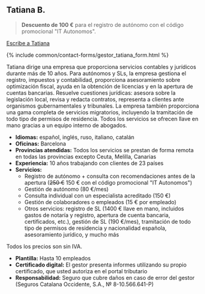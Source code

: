 ## Tatiana B.

> **Descuento de 100 €** para el registro de autónomo con el código promocional "IT Autonomos".

<a href="#" class="btn-contact-gestor" onclick="contactGestorTatiana(); return false;">Escribe a Tatiana</a>

{% include common/contact-forms/gestor_tatiana_form.html %}

Tatiana dirige una empresa que proporciona servicios contables y jurídicos durante más de 10 años. Para autónomos y SLs, 
la empresa gestiona el registro, impuestos y contabilidad, proporciona asesoramiento sobre optimización fiscal, ayuda
en la obtención de licencias y en la apertura de cuentas bancarias. Resuelve cuestiones jurídicas: asesora sobre
la legislación local, revisa y redacta contratos, representa a clientes ante organismos gubernamentales y tribunales.
La empresa también proporciona una gama completa de servicios migratorios, incluyendo la tramitación de todo tipo
de permisos de residencia. Todos los servicios se ofrecen llave en mano gracias a un equipo interno de abogados.

- **Idiomas:** español, inglés, ruso, italiano, catalán
- **Oficinas:** Barcelona
- **Provincias atendidas:** Todos los servicios se prestan de forma remota en todas las provincias excepto Ceuta, Melilla,
  Canarias
- **Experiencia:** 10 años trabajando con clientes de 23 países
- **Servicios:**
    - Registro de autónomo + consulta con recomendaciones antes de la apertura (<s>250 €</s> 150 € con el código
      promocional "IT Autonomos")
    - Gestión de autónomo (80 €/mes)
    - Consulta individual con un especialista acreditado (150 €)
    - Gestión de colaboradores o empleados (15 € por empleado)
    - Otros servicios: registro de SL (1400 € llave en mano, incluidos gastos de notaría y registro, apertura de cuenta
      bancaria, certificados, etc.), gestión de SL (190 €/mes), tramitación de todo tipo de permisos de residencia y
      nacionalidad española, asesoramiento jurídico, y mucho más

Todos los precios son sin IVA.

- **Plantilla:** Hasta 10 empleados
- **Certificado digital:** El gestor presenta informes utilizando su propio certificado, que usted autoriza en el portal tributario
- **Responsabilidad:** Seguro que cubre daños en caso de error del gestor (Seguros Catalana Occidente, S.A., № 8-10.566.641-P) 
